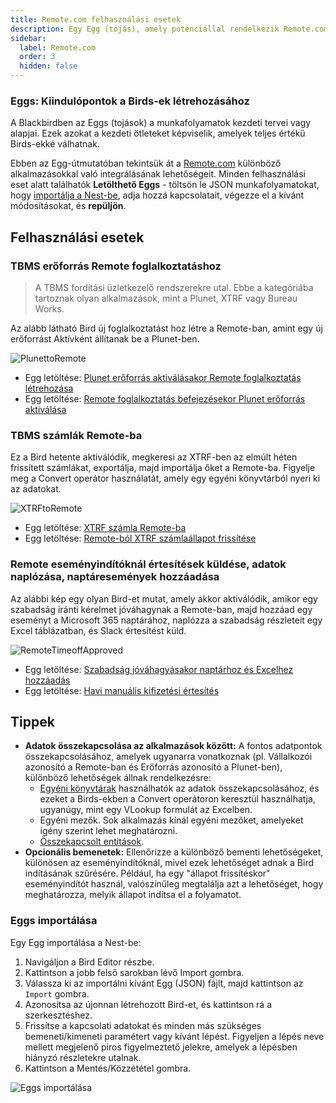 ```yaml
---
title: Remote.com felhasználási esetek
description: Egy Egg (tojás), amely potenciállal rendelkezik Remote.com-mal kapcsolatos Birds (madarak) létrehozására
sidebar:
  label: Remote.com
  order: 3
  hidden: false
---
```


### Eggs: Kiindulópontok a Birds-ek létrehozásához

A Blackbirdben az Eggs (tojások) a munkafolyamatok kezdeti tervei vagy alapjai. Ezek azokat a kezdeti ötleteket képviselik, amelyek teljes értékű Birds-ekké válhatnak.

Ebben az Egg-útmutatóban tekintsük át a [Remote.com](https://docs.blackbird.io/apps/remote/) különböző alkalmazásokkal való integrálásának lehetőségeit. Minden felhasználási eset alatt találhatók **Letölthető Eggs** - töltsön le JSON munkafolyamatokat, hogy [importálja a Nest-be](https://docs.blackbird.io/eggs/remote/#importing-eggs), adja hozzá kapcsolatait, végezze el a kívánt módosításokat, és **repüljön**.

## Felhasználási esetek

### TBMS erőforrás Remote foglalkoztatáshoz

> A TBMS fordítási üzletkezelő rendszerekre utal. Ebbe a kategóriába tartoznak olyan alkalmazások, mint a Plunet, XTRF vagy Bureau Works.

Az alább látható Bird új foglalkoztatást hoz létre a Remote-ban, amint egy új erőforrást Aktívként állítanak be a Plunet-ben.

![PlunettoRemote](../../../../assets/docs/eggs/PlunetResourceActivatedCreateRemoteEmployment.png)

- Egg letöltése: <a href="https://docs.blackbird.io/downloads/Plunet_resource_activated_to_Remote_Employment.json" download>Plunet erőforrás aktiválásakor Remote foglalkoztatás létrehozása</a>
- Egg letöltése: <a href="https://docs.blackbird.io/downloads/Remote_employment_completed_set_Plunet_resource_Active.json" download>Remote foglalkoztatás befejezésekor Plunet erőforrás aktiválása</a>

### TBMS számlák Remote-ba

Ez a Bird hetente aktiválódik, megkeresi az XTRF-ben az elmúlt héten frissített számlákat, exportálja, majd importálja őket a Remote-ba. Figyelje meg a Convert operátor használatát, amely egy egyéni könyvtárból nyeri ki az adatokat.

![XTRFtoRemote](../../../../assets/docs/eggs/XtrfInvoiceToRemote.png)

- Egg letöltése: <a href="https://docs.blackbird.io/downloads/XTRF_invoice_to_Remote.json" download>XTRF számla Remote-ba</a>
- Egg letöltése: <a href="https://docs.blackbird.io/downloads/Remote_to_XTRF_invoice_status_update.json" download>Remote-ból XTRF számlaállapot frissítése</a>

### Remote eseményindítóknál értesítések küldése, adatok naplózása, naptáresemények hozzáadása

Az alábbi kép egy olyan Bird-et mutat, amely akkor aktiválódik, amikor egy szabadság iránti kérelmet jóváhagynak a Remote-ban, majd hozzáad egy eseményt a Microsoft 365 naptárához, naplózza a szabadság részleteit egy Excel táblázatban, és Slack értesítést küld.

![RemoteTimeoffApproved](../../../../assets/docs/eggs/RemoteTimeoffApproved.png)

- Egg letöltése: <a href="https://docs.blackbird.io/downloads/On_timeoff_approved_add_to_Calendar_Excel.json" download>Szabadság jóváhagyásakor naptárhoz és Excelhez hozzáadás</a>
- Egg letöltése: <a href="https://docs.blackbird.io/downloads/Manual_payout_notification.json" download>Havi manuális kifizetési értesítés</a>

## Tippek

- **Adatok összekapcsolása az alkalmazások között:** A fontos adatpontok összekapcsolásához, amelyek ugyanarra vonatkoznak (pl. Vállalkozói azonosító a Remote-ban és Erőforrás azonosító a Plunet-ben), különböző lehetőségek állnak rendelkezésre:
    - [Egyéni könyvtárak](https://docs.blackbird.io/concepts/libraries/#custom-libraries) használhatók az adatok összekapcsolásához, és ezeket a Birds-ekben a Convert operátoron keresztül használhatja, ugyanúgy, mint egy VLookup formulát az Excelben.
    - Egyéni mezők. Sok alkalmazás kínál egyéni mezőket, amelyeket igény szerint lehet meghatározni.
    - [Összekapcsolt entitások](https://docs.blackbird.io/guides/entity-linking/).
- **Opcionális bemenetek:** Ellenőrizze a különböző bementi lehetőségeket, különösen az eseményindítóknál, mivel ezek lehetőséget adnak a Bird indításának szűrésére. Például, ha egy "állapot frissítéskor" eseményindítót használ, valószínűleg megtalálja azt a lehetőséget, hogy meghatározza, melyik állapot indítsa el a folyamatot.

### Eggs importálása

Egy Egg importálása a Nest-be:

1. Navigáljon a Bird Editor részbe.
2. Kattintson a jobb felső sarokban lévő Import gombra.
3. Válassza ki az importálni kívánt Egg (JSON) fájlt, majd kattintson az `Import` gombra.
4. Azonosítsa az újonnan létrehozott Bird-et, és kattintson rá a szerkesztéshez.
5. Frissítse a kapcsolati adatokat és minden más szükséges bemeneti/kimeneti paramétert vagy kívánt lépést. Figyeljen a lépés neve mellett megjelenő piros figyelmeztető jelekre, amelyek a lépésben hiányzó részletekre utalnak.
6. Kattintson a Mentés/Közzététel gombra.

![Eggs importálása](../../../../assets/docs/eggs/ImportEggs.gif)